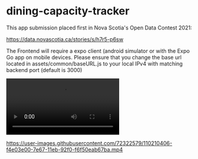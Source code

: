 # dining-capacity-tracker
This app submission placed first in Nova Scotia's Open Data Contest 2021:

https://data.novascotia.ca/stories/s/h7r5-p6sw

The Frontend will require a expo client (android simulator or with the Expo Go app on mobile devices. Please ensure that you change the base url located in assets/common/baseURL.js to your local IPv4 with matching backend port (default is 3000)

  <video controls="true" allowfullscreen="true">
    <source src="https://user-images.githubusercontent.com/72322579/110210406-f4e03e00-7e67-11eb-92f0-f6f50eab67ba.mp4" type="video/mp4">
  </video>

https://user-images.githubusercontent.com/72322579/110210406-f4e03e00-7e67-11eb-92f0-f6f50eab67ba.mp4
